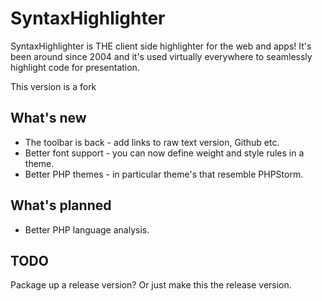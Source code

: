 # SyntaxHighlighter

SyntaxHighlighter is THE client side highlighter for the web and apps! It's been around since
2004 and it's used virtually everywhere to seamlessly highlight code for presentation.

This version is a fork 

## What's new

* The toolbar is back - add links to raw text version, Github etc.
* Better font support - you can now define weight and style rules in a theme.
* Better PHP themes - in particular theme's that resemble PHPStorm.


## What's planned

* Better PHP language analysis.

## TODO

Package up a release version? Or just make this the release version.


